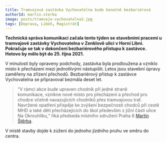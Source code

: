 ```yaml
---
title: Tramvajová zastávka Vychovatelna bude konečně bezbariérová
authorId: martin.sterba
image: posts/tramvaje-vychovatelna2.jpg
tags: [Doprava, Libeň, Magistrát]
---
```


**Technická správa komunikací začala tento týden se stavebními pracemi u tramvajové zastávky Vychovatelna v Zenklově ulici v Horní Libni. Pokračuje se tak v dokončení bezbariérového přístupu k zastávce. Hotovo by mělo být do 25. října 2021.**

V minulosti byly opraveny podchody, zastávka byla prodloužena a vzniklo místo k přecházení mezi jednotlivými nástupišti. Letos jsou stavební úpravy zaměřeny na zřízení přechodů. Bezbariérový přístup k zastávce Vychovatelna se připravoval bezmála deset let.

>“V rámci akce bude upraven chodník při jedné straně komunikace, vznikne nové místo pro přecházení a přechod pro chodce včetně navazujících chodníků přes tramvajovou trať. Navržené opatření přispěje ke zvýšení bezpečnosti chodců při cestě MHD a také dětí přecházejících do škol především z jižní části ulice Na Okrouhlíku,“ říká předseda místního sdružení Praha 8 [Martin Štěrba](https://praha8.pirati.cz/lide/martin-sterba.html). 

V místě stavby dojde k zúžení do jednoho jízdního pruhu ve směru do centra. 
